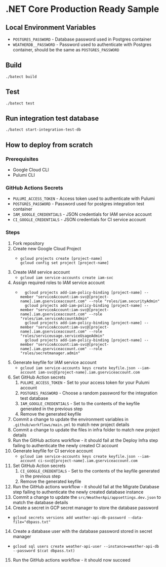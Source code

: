 # .NET Core Production Ready Sample

## Local Environment Variables

* `POSTGRES_PASSWORD` - Database password used in Postgres container
* `WEATHERDB__PASSWORD` - Password used to authenticate with Postgres container, should be the same as `POSTGRES_PASSWORD`

## Build

```
./batect build
```

## Test
```
./batect test
```

## Run integration test database
```
./batect start-integration-test-db
```

## How to deploy from scratch

### Prerequisites

* Google Cloud CLI
* Pulumi CLI

### GitHub Actions Secrets

* `PULUMI_ACCESS_TOKEN` - Access token used to authenticate with Pulumi
* `POSTGRES_PASSWORD` - Password used for postgres integration test container
* `IAM_GOOGLE_CREDENTIALS` - JSON credentials for IAM service account
* `CI_GOOGLE_CREDENTIALS` - JSON credentials for CI service account

### Steps

1. Fork repository
2. Create new Google Cloud Project
    * ```
      gcloud projects create [project-name]
      gcloud config set project [project-name]
      ```
2. Create IAM service account
    * `gcloud iam service-accounts create iam-svc`
3. Assign required roles to IAM service account
    * ```
        gcloud projects add-iam-policy-binding [project-name] --member "serviceAccount:iam-svc@[project-name].iam.gserviceaccount.com" --role "roles/iam.securityAdmin"
        gcloud projects add-iam-policy-binding [project-name] --member "serviceAccount:iam-svc@[project-name].iam.gserviceaccount.com" --role "roles/iam.serviceAccountAdmin"
        gcloud projects add-iam-policy-binding [project-name] --member "serviceAccount:iam-svc@[project-name].iam.gserviceaccount.com" --role "roles/serviceusage.serviceUsageAdmin"
        gcloud projects add-iam-policy-binding [project-name] --member "serviceAccount:iam-svc@[project-name].iam.gserviceaccount.com" --role "roles/secretmanager.admin"
      ```
4. Generate keyfile for IAM service account
    * `gcloud iam service-accounts keys create keyfile.json --iam-account iam-svc@[project-name].iam.gserviceaccount.com`
5. Set GitHub Action secrets
    1. `PULUMI_ACCESS_TOKEN` - Set to your access token for your Pulumi account
    2. `POSTGRES_PASSWORD` - Choose a random password for the integration test database
    3. `IAM_GOOGLE_CREDENTIALS` - Set to the contents of the keyfile generated in the previous step
    4. Remove the generated keyfile
7. Commit a change to update the environment variables in `.github/workflows/main.yml` to match new project details
7. Commit a change to update the files in infra folder to match new project details
8. Run the GitHub actions workflow - it should fail at the Deploy Infra step failing to authenticate the newly created CI account
9. Generate keyfile for CI service account
    * `gcloud iam service-accounts keys create keyfile.json --iam-account ci-svc@[project-name].iam.gserviceaccount.com`
10. Set GitHub Action secrets
    1. `CI_GOOGLE_CREDENTIALS` - Set to the contents of the keyfile generated in the previous step
    2. Remove the generated keyfile
11. Run the GitHub actions workflow - it should fail at the Migrate Database step failing to authenticate the newly created database instance
12. Commit a change to update the `src/WeatherApi/appsettings.dev.json` to match the database details
13. Create a secret in GCP secret manager to store the database password
   * `gcloud secrets versions add weather-api-db-password --data-file="dbpass.txt"`
14. Create a database user with the database password stored in secret manager
   * `gcloud sql users create weather-api-user --instance=weather-api-db --password $(cat dbpass.txt)`
15. Run the GitHub actions workflow - it should now succeed